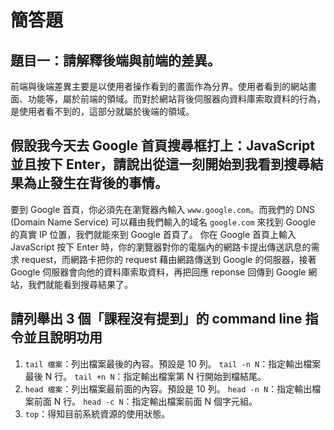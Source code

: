 # 簡答題
## 題目一：請解釋後端與前端的差異。
前端與後端差異主要是以使用者操作看到的畫面作為分界。使用者看到的網站畫面、功能等，屬於前端的領域。而對於網站背後伺服器向資料庫索取資料的行為，是使用者看不到的，這部分就屬於後端的領域。

## 假設我今天去 Google 首頁搜尋框打上：JavaScript 並且按下 Enter，請說出從這一刻開始到我看到搜尋結果為止發生在背後的事情。
要到 Google 首頁，你必須先在瀏覽器內輸入 `www.google.com`。而我們的 DNS (Domain Name Service) 可以藉由我們輸入的域名 `google.com` 來找到 Google 的真實 IP 位置，我們就能來到 Google 首頁了。
你在 Google 首頁上輸入 JavaScript 按下 Enter 時，你的瀏覽器對你的電腦內的網路卡提出傳送訊息的需求 request，而網路卡把你的 request 藉由網路傳送到 Google 的伺服器，接著 Google 伺服器會向他的資料庫索取資料，再把回應 reponse 回傳到 Google 網站，我們就能看到搜尋結果了。

## 請列舉出 3 個「課程沒有提到」的 command line 指令並且說明功用
1. `tail 檔案`：列出檔案最後的內容。預設是 10 列。
   `tail -n N`：指定輸出檔案最後 N 行。
   `tail +n N`：指定輸出檔案第 N 行開始到檔結尾。
2. `head 檔案`：列出檔案最前面的內容。預設是 10 列。
   `head -n N`：指定輸出檔案前面 N 行。
   `head -c N`：指定輸出檔案前面 N 個字元組。
3. `top`：得知目前系統資源的使用狀態。